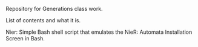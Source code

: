 Repository for Generations class work.

List of contents and what it is.

Nier: Simple Bash shell script that emulates the NieR: Automata Installation Screen in Bash.

